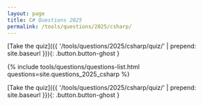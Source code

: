 ```yaml
---
layout: page
title: C# Questions 2025
permalink: /tools/questions/2025/csharp/
---
```


[Take the quiz]({{ '/tools/questions/2025/csharp/quiz/'  | prepend: site.baseurl }}){: .button.button-ghost }

{% include tools/questions/questions-list.html questions=site.questions_2025_csharp %}

[Take the quiz]({{ '/tools/questions/2025/csharp/quiz/'  | prepend: site.baseurl }}){: .button.button-ghost }
